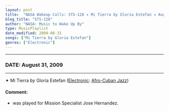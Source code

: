 ```yaml
---
layout: post
title:  "NASA Wakeup Calls: STS-128 ✦ Mi Tierra by Gloria Estefan ✦ August 31, 2009"
blog_title: "STS-128"
author: "NASA: Music to Wake Up By"
type: MusicPlaylist
date_modified: 2009-08-31
songs: ["Mi Tierra by Gloria Estefan"]
genres: ["Electronic"]
---
```


----
### DATE: August 31, 2009
----
✦ Mi Tierra *by* Gloria Estefan ([Electronic](https://www.discogs.com/genre/Electronic): [Afro-Cuban Jazz](https://www.discogs.com/style/Afro-Cuban%20Jazz)) <a target="blank_" href="https://www.discogs.com/Gloria-Estefan-Mi-Tierra/master/104925">
    <i class="fas fa-compact-disc"
       title="Discogs entry for this song"
       alt="Discogs entry for this song"
       style="font-size: 1.1em;"></i></a>
    

#### Comment:
* was played for Mission Specialist Jose Hernandez.



<br/>
<center>
	<a target="_blank"
	   href="https://twitter.com/intent/tweet?hashtags=Space,NASA,Playlist,NASAWakeupCalls,SpaceProgram&text=🚀 {{ page.author}}, '{{ page.songs.first }}' {{ page.title }}, {{ page.date | date: '%B %d, %Y' }}, {{ site.url }}{{ page.url }}&via=nasawakeupcalls"><i class="fab fa-twitter" title="Tweet this page" alt="Tweet this page" style="font-size: 1.3em;"></i></a>
	&nbsp; 	<i class="fas fa-user-astronaut" style="font-size: 1.5em;"></i> &nbsp;
    <a id="custom_amazon_link"
       type="amzn" search="#"
       category="popular music">
    <i class="fab fa-amazon" style="font-size: 1.3em;"></i></a>
</center>

<!-- Randomly resolve an individual entry from a song array -->
<script src="/assets/javascript/seedrandom.min.js"></script>
<script>
  var wake_me_up = ["Mi Tierra by Gloria Estefan"];
  var prng = new Math.seedrandom();
  function randomSong() {
    song = wake_me_up[Math.floor(Math.random() * wake_me_up.length)];
    var amazon_link = document.getElementById("custom_amazon_link");
    amazon_link.setAttribute("search", song);
  }
  window.onload = randomSong();
</script>
